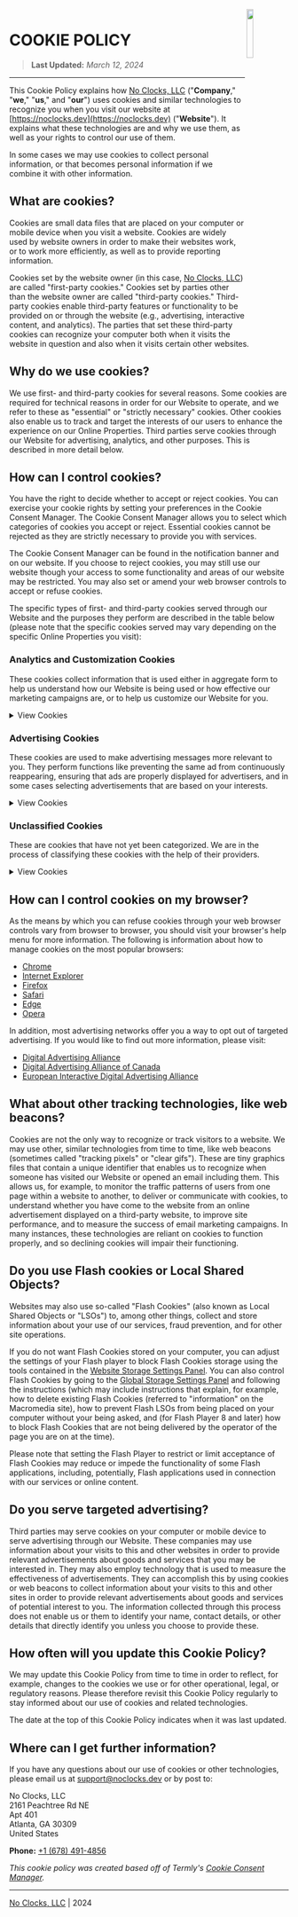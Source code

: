 <img align="right" src="https://cdn.jsdelivr.net/gh/noclocks/cdn@main/images/logo/PNG/main-logo-white-transparent.png" height="15%" width="15%">

# COOKIE POLICY

> **Last Updated:** *March 12, 2024*

---

This Cookie Policy explains how [No Clocks, LLC](https://noclocks.dev) ("**Company**," "**we**," "**us**," and "**our**") uses cookies and similar technologies to recognize you when you visit our website at [https://noclocks.dev](https://noclocks.dev) ("**Website**"). It explains what these technologies are and why we use them, as well as your rights to control our use of them.

In some cases we may use cookies to collect personal information, or that becomes personal information if we combine it with other information.

## What are cookies?

Cookies are small data files that are placed on your computer or mobile device when you visit a website. Cookies are widely used by website owners in order to make their websites work, or to work more efficiently, as well as to provide reporting information.

Cookies set by the website owner (in this case, [No Clocks, LLC](https://noclocks.dev)) are called "first-party cookies." Cookies set by parties other than the website owner are called "third-party cookies." Third-party cookies enable third-party features or functionality to be provided on or through the website (e.g., advertising, interactive content, and analytics). The parties that set these third-party cookies can recognize your computer both when it visits the website in question and also when it visits certain other websites.

## Why do we use cookies?

We use first- and third-party cookies for several reasons. Some cookies are required for technical reasons in order for our Website to operate, and we refer to these as "essential" or "strictly necessary" cookies. Other cookies also enable us to track and target the interests of our users to enhance the experience on our Online Properties. Third parties serve cookies through our Website for advertising, analytics, and other purposes. This is described in more detail below.

## How can I control cookies?

You have the right to decide whether to accept or reject cookies. You can exercise your cookie rights by setting your preferences in the Cookie Consent Manager. The Cookie Consent Manager allows you to select which categories of cookies you accept or reject. Essential cookies cannot be rejected as they are strictly necessary to provide you with services.

The Cookie Consent Manager can be found in the notification banner and on our website. If you choose to reject cookies, you may still use our website though your access to some functionality and areas of our website may be restricted. You may also set or amend your web browser controls to accept or refuse cookies.

The specific types of first- and third-party cookies served through our Website and the purposes they perform are described in the table below (please note that the specific cookies served may vary depending on the specific Online Properties you visit):

### Analytics and Customization Cookies

These cookies collect information that is used either in aggregate form to help us understand how our Website is being used or how effective our marketing campaigns are, or to help us customize our Website for you.

<details><summary>View Cookies</summary><p>

| Name  |                                               Purpose                                                | Provider |  Service  |    Type     | Expires In |
|:-----:|:----------------------------------------------------------------------------------------------------:|:--------:|:---------:|:-----------:|:----------:|
| `_ga` | Registers a unique ID that is used to generate statistical data on how the visitor uses the website. |  Google  | Analytics | HTTP Cookie |  2 years   |

</p></details>

### Advertising Cookies

These cookies are used to make advertising messages more relevant to you. They perform functions like preventing the same ad from continuously reappearing, ensuring that ads are properly displayed for advertisers, and in some cases selecting advertisements that are based on your interests.

<details><summary>View Cookies</summary><p>

|   Name    |                                                   Purpose                                                    |    Provider    |    Service     |    Type     |    Expires In    |
|:---------:|:------------------------------------------------------------------------------------------------------------:|:--------------:|:--------------:|:-----------:|:----------------:|
| `_gcl_au` | Used by Google AdSense for experimenting with advertisement efficiency across websites using their services. | No Clocks, LLC | Google AdSense | HTTP Cookie | 2 Months 29 Days |

</p></details>

### Unclassified Cookies

These are cookies that have not yet been categorized. We are in the process of classifying these cookies with the help of their providers.

<details><summary>View Cookies</summary><p>

|       Name        | Purpose | Provider | Service |     Type      | Expires In |
|:-----------------:|:-------:|:--------:|:-------:|:-------------:|:----------:|
| `[Random Number]` |  `N/A`  |  Google  |  `N/A`  | Pixel Tracker |  Session   |

</p></details>

## How can I control cookies on my browser?

As the means by which you can refuse cookies through your web browser controls vary from browser to browser, you should visit your browser's help menu for more information. The following is information about how to manage cookies on the most popular browsers:

-   [Chrome](https://support.google.com/chrome/answer/95647#zippy=%2Callow-or-block-cookies)
-   [Internet Explorer](https://support.microsoft.com/en-us/windows/delete-and-manage-cookies-168dab11-0753-043d-7c16-ede5947fc64d)
-   [Firefox](https://support.mozilla.org/en-US/kb/enhanced-tracking-protection-firefox-desktop?redirectslug=enable-and-disable-cookies-website-preferences&redirectlocale=en-US)
-   [Safari](https://support.apple.com/en-ie/guide/safari/sfri11471/mac)
-   [Edge](https://support.microsoft.com/en-us/windows/microsoft-edge-browsing-data-and-privacy-bb8174ba-9d73-dcf2-9b4a-c582b4e640dd)
-   [Opera](https://help.opera.com/en/latest/web-preferences/)

In addition, most advertising networks offer you a way to opt out of targeted advertising. If you would like to find out more information, please visit:

-   [Digital Advertising Alliance](http://www.aboutads.info/choices/)
-   [Digital Advertising Alliance of Canada](https://youradchoices.ca/)
-   [European Interactive Digital Advertising Alliance](http://www.youronlinechoices.com/)

## What about other tracking technologies, like web beacons?

Cookies are not the only way to recognize or track visitors to a website. We may use other, similar technologies from time to time, like web beacons (sometimes called "tracking pixels" or "clear gifs"). These are tiny graphics files that contain a unique identifier that enables us to recognize when someone has visited our Website or opened an email including them. This allows us, for example, to monitor the traffic patterns of users from one page within a website to another, to deliver or communicate with cookies, to understand whether you have come to the website from an online advertisement displayed on a third-party website, to improve site performance, and to measure the success of email marketing campaigns. In many instances, these technologies are reliant on cookies to function properly, and so declining cookies will impair their functioning.

## Do you use Flash cookies or Local Shared Objects?

Websites may also use so-called "Flash Cookies" (also known as Local Shared Objects or "LSOs") to, among other things, collect and store information about your use of our services, fraud prevention, and for other site operations.

If you do not want Flash Cookies stored on your computer, you can adjust the settings of your Flash player to block Flash Cookies storage using the tools contained in the [Website Storage Settings Panel](http://www.macromedia.com/support/documentation/en/flashplayer/help/settings_manager07.html). You can also control Flash Cookies by going to the [Global Storage Settings Panel](http://www.macromedia.com/support/documentation/en/flashplayer/help/settings_manager03.html) and following the instructions (which may include instructions that explain, for example, how to delete existing Flash Cookies (referred to "information" on the Macromedia site), how to prevent Flash LSOs from being placed on your computer without your being asked, and (for Flash Player 8 and later) how to block Flash Cookies that are not being delivered by the operator of the page you are on at the time).

Please note that setting the Flash Player to restrict or limit acceptance of Flash Cookies may reduce or impede the functionality of some Flash applications, including, potentially, Flash applications used in connection with our services or online content.

## Do you serve targeted advertising?

Third parties may serve cookies on your computer or mobile device to serve advertising through our Website. These companies may use information about your visits to this and other websites in order to provide relevant advertisements about goods and services that you may be interested in. They may also employ technology that is used to measure the effectiveness of advertisements. They can accomplish this by using cookies or web beacons to collect information about your visits to this and other sites in order to provide relevant advertisements about goods and services of potential interest to you. The information collected through this process does not enable us or them to identify your name, contact details, or other details that directly identify you unless you choose to provide these.

## How often will you update this Cookie Policy?

We may update this Cookie Policy from time to time in order to reflect, for example, changes to the cookies we use or for other operational, legal, or regulatory reasons. Please therefore revisit this Cookie Policy regularly to stay informed about our use of cookies and related technologies.

The date at the top of this Cookie Policy indicates when it was last updated.

## Where can I get further information?

If you have any questions about our use of cookies or other technologies, please email us at [support@noclocks.dev](mailto:support@noclocks.dev) or by post to:

No Clocks, LLC<br>
2161 Peachtree Rd NE<br>
Apt 401<br>
Atlanta, GA 30309<br>
United States<br>

**Phone:** [+1 (678) 491-4856](tel:+16784914856)

*This cookie policy was created based off of Termly's [Cookie Consent Manager](https://termly.io/products/cookie-consent-manager/).*

---

[No Clocks, LLC](https://noclocks.dev) | 2024
